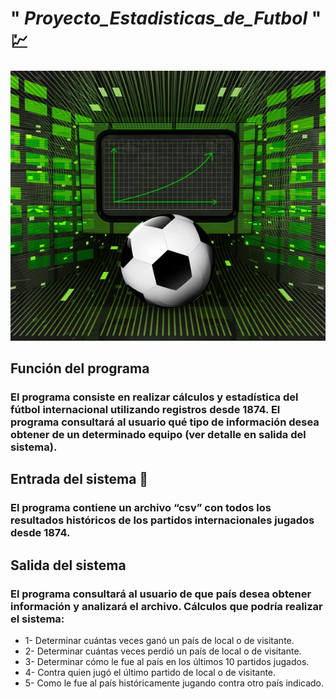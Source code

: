 # " _Proyecto_Estadisticas_de_Futbol_ " :chart: 
![logotipo](/images/Logo5.jpg)
## Función del programa
### El programa consiste en realizar cálculos y estadística del fútbol internacional utilizando registros desde 1874. El programa consultará al usuario qué tipo de información desea obtener de un determinado equipo (ver detalle en salida del sistema).


## Entrada del sistema :paperclip:
### El programa contiene un archivo “csv” con todos los resultados históricos de los partidos internacionales jugados desde 1874. 


## Salida del sistema
### El programa consultará al usuario de que país desea obtener información y analizará el archivo. Cálculos que podría realizar el sistema:

- 1- Determinar cuántas veces ganó un país de local o de visitante.
- 2- Determinar cuántas veces perdió un país de local o de visitante.
- 3- Determinar cómo le fue al país en los últimos 10 partidos jugados.
- 4- Contra quien jugó el último partido de local o de visitante.
- 5- Como le fue al país históricamente jugando contra otro país indicado.



